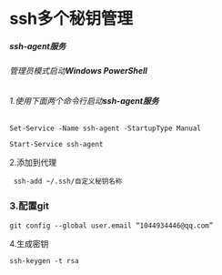 # ssh多个秘钥管理

##### ssh-agent服务

###### 管理员模式启动**Windows PowerShell**

###### 1.使用下面两个命令行启动***ssh-agent服务***

```
Set-Service -Name ssh-agent -StartupType Manual
```

```
Start-Service ssh-agent
```

2.添加到代理

```shell
 ssh-add ~/.ssh/自定义秘钥名称
```

### 3.配置git

```
git config --global user.email “1044934446@qq.com”
```

4.生成密钥

```
ssh-keygen -t rsa
```

